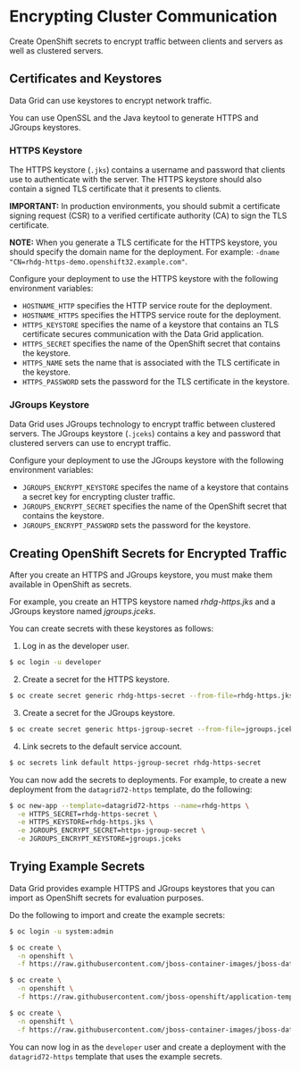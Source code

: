 # Encrypting Cluster Communication
Create OpenShift secrets to encrypt traffic between clients and servers as well as clustered servers.

## Certificates and Keystores
Data Grid can use keystores to encrypt network traffic.

You can use OpenSSL and the Java keytool to generate HTTPS and JGroups keystores.

### HTTPS Keystore
The HTTPS keystore (`.jks`) contains a username and password that clients use to authenticate with the server. The HTTPS keystore should also contain a signed TLS certificate that it presents to clients.

**IMPORTANT:** In production environments, you should submit a certificate signing request (CSR) to a verified certificate authority (CA) to sign the TLS certificate.

**NOTE:**
When you generate a TLS certificate for the HTTPS keystore, you should specify the domain name for the deployment. For example:
`-dname "CN=rhdg-https-demo.openshift32.example.com"`.

Configure your deployment to use the HTTPS keystore with the following environment variables:

* `HOSTNAME_HTTP` specifies the HTTP service route for the deployment.
* `HOSTNAME_HTTPS` specifies the HTTPS service route for the deployment.
* `HTTPS_KEYSTORE` specifies the name of a keystore that contains an TLS certificate secures communication with the Data Grid application.
* `HTTPS_SECRET` specifies the name of the OpenShift secret that contains the keystore.
* `HTTPS_NAME` sets the name that is associated with the TLS certificate in the keystore.
* `HTTPS_PASSWORD` sets the password for the TLS certificate in the keystore.

### JGroups Keystore
Data Grid uses JGroups technology to encrypt traffic between clustered servers. The JGroups keystore (`.jceks`) contains a key and password that clustered servers can use to encrypt traffic.

Configure your deployment to use the JGroups keystore with the following environment variables:

* `JGROUPS_ENCRYPT_KEYSTORE` specifes the name of a keystore that contains a secret key for encrypting cluster traffic.
* `JGROUPS_ENCRYPT_SECRET` specifies the name of the OpenShift secret that contains the keystore.
* `JGROUPS_ENCRYPT_PASSWORD` sets the password for the keystore.

## Creating OpenShift Secrets for Encrypted Traffic
After you create an HTTPS and JGroups keystore, you must make them available in OpenShift as secrets.

For example, you create an HTTPS keystore named *rhdg-https.jks* and a JGroups keystore named *jgroups.jceks*.

You can create secrets with these keystores as follows:

1. Log in as the developer user.
  ```bash
  $ oc login -u developer
  ```

2. Create a secret for the HTTPS keystore.
  ```bash
  $ oc create secret generic rhdg-https-secret --from-file=rhdg-https.jks
  ```

3. Create a secret for the JGroups keystore.
  ```bash
  $ oc create secret generic https-jgroup-secret --from-file=jgroups.jceks
  ```

4. Link secrets to the default service account.
  ```bash
  $ oc secrets link default https-jgroup-secret rhdg-https-secret
  ```

You can now add the secrets to deployments. For example, to create a new deployment from the `datagrid72-https` template, do the following:

```bash
$ oc new-app --template=datagrid72-https --name=rhdg-https \
  -e HTTPS_SECRET=rhdg-https-secret \
  -e HTTPS_KEYSTORE=rhdg-https.jks \
  -e JGROUPS_ENCRYPT_SECRET=https-jgroup-secret \
  -e JGROUPS_ENCRYPT_KEYSTORE=jgroups.jceks
```

## Trying Example Secrets
Data Grid provides example HTTPS and JGroups keystores that you can import as OpenShift secrets for evaluation purposes.

Do the following to import and create the example secrets:

```bash
$ oc login -u system:admin

$ oc create \
  -n openshift \
  -f https://raw.githubusercontent.com/jboss-container-images/jboss-datagrid-7-openshift-image/1.1/templates/datagrid72-image-stream.json

$ oc create \
  -n openshift \
  -f https://raw.githubusercontent.com/jboss-openshift/application-templates/master/secrets/datagrid-app-secret.json

$ oc create \
  -n openshift \
  -f https://raw.githubusercontent.com/jboss-container-images/jboss-datagrid-7-openshift-image/1.1/templates/datagrid72-https.json
```

You can now log in as the `developer` user and create a deployment with the `datagrid72-https` template that uses the example secrets.
